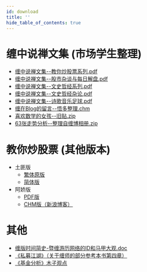 ```yaml
---
id: download
title: ''
hide_table_of_contents: true
---
```


<div style={{textAlign:'center'}}>

# 缠中说禅文集 (市场学生整理)

<div style={{fontSize: '18px', fontWeight: '500', display: 'inline-block', textAlign: 'left'}}>

- [缠中说禅文集--教你炒股票系列.pdf](https://resources.chzhshch.xyz/docs/marketstudent/%E7%BC%A0%E4%B8%AD%E8%AF%B4%E7%A6%85%E6%96%87%E9%9B%86--%E6%95%99%E4%BD%A0%E7%82%92%E8%82%A1%E7%A5%A8%E7%B3%BB%E5%88%97.pdf)
- [缠中说禅文集--股市杂谈与每日解盘.pdf](https://resources.chzhshch.xyz/docs/marketstudent/%E7%BC%A0%E4%B8%AD%E8%AF%B4%E7%A6%85%E6%96%87%E9%9B%86--%E8%82%A1%E5%B8%82%E6%9D%82%E8%B0%88%E4%B8%8E%E6%AF%8F%E6%97%A5%E8%A7%A3%E7%9B%98.pdf)
- [缠中说禅文集--文史哲经系列.pdf](https://resources.chzhshch.xyz/docs/marketstudent/%E7%BC%A0%E4%B8%AD%E8%AF%B4%E7%A6%85%E6%96%87%E9%9B%86--%E6%96%87%E5%8F%B2%E5%93%B2%E7%BB%8F%E7%B3%BB%E5%88%97.pdf)
- [缠中说禅文集--文史哲经杂论.pdf ](https://resources.chzhshch.xyz/docs/marketstudent/%E7%BC%A0%E4%B8%AD%E8%AF%B4%E7%A6%85%E6%96%87%E9%9B%86--%E6%96%87%E5%8F%B2%E5%93%B2%E7%BB%8F%E6%9D%82%E8%AE%BA.pdf)
- [缠中说禅文集--诗歌音乐足球.pdf](https://resources.chzhshch.xyz/docs/marketstudent/%E7%BC%A0%E4%B8%AD%E8%AF%B4%E7%A6%85%E6%96%87%E9%9B%86--%E8%AF%97%E6%AD%8C%E9%9F%B3%E4%B9%90%E8%B6%B3%E7%90%83.pdf)
- [缠在Blog的留言--悟多整理.chm](https://resources.chzhshch.xyz/docs/marketstudent/%E7%BC%A0%E5%9C%A8Blog%E7%9A%84%E7%95%99%E8%A8%80-%E6%82%9F%E5%A4%9A%E6%95%B4%E7%90%86.chm)
- [喜欢数学的女孩--旧贴.zip](https://resources.chzhshch.xyz/docs/marketstudent/%E5%96%9C%E6%AC%A2%E6%95%B0%E5%AD%A6%E7%9A%84%E5%A5%B3%E5%AD%A9--%E6%97%A7%E8%B4%B4.zip)
- [63张走势分析--整理自缠博相册.zip](https://resources.chzhshch.xyz/docs/marketstudent/63%E5%BC%A0%E8%B5%B0%E5%8A%BF%E5%88%86%E6%9E%90--%E6%95%B4%E7%90%86%E8%87%AA%E7%BC%A0%E5%8D%9A%E7%9B%B8%E5%86%8C.zip)

# 教你炒股票 (其他版本)

- 土匪版
  - [繁体原版](https://resources.chzhshch.xyz/docs/%E6%95%99%E4%BD%A0%E7%82%92%E8%82%A1%E7%A5%A8--%E5%9C%9F%E5%8C%AA%E7%89%88--%E7%B9%81%E4%BD%93.pdf)
  - [简体版](https://resources.chzhshch.xyz/docs/%E6%95%99%E4%BD%A0%E7%82%92%E8%82%A1%E7%A5%A8--%E5%9C%9F%E5%8C%AA%E7%89%88--%E7%AE%80%E4%BD%93%E5%B8%A6%E7%9B%AE%E5%BD%95.pdf)
- 阿娇版
  - [PDF版](https://resources.chzhshch.xyz/docs/%E6%95%99%E4%BD%A0%E7%82%92%E8%82%A1%E7%A5%A8--%E9%98%BF%E5%A8%87%E7%89%88.pdf)
  - [CHM版（新浪博客）](https://resources.chzhshch.xyz/docs/%E6%95%99%E4%BD%A0%E7%82%92%E8%82%A1%E7%A5%A8--%E9%98%BF%E5%A8%87%E5%8D%9A%E5%AE%A2.chm)

# 其他

- [缠版时间简史-暨缠游历网络的ID和马甲大观.doc](https://resources.chzhshch.xyz/docs/%E7%BC%A0%E7%89%88%E6%97%B6%E9%97%B4%E7%AE%80%E5%8F%B2-%E6%9A%A8%E7%BC%A0%E6%B8%B8%E5%8E%86%E7%BD%91%E7%BB%9C%E7%9A%84ID%E5%92%8C%E9%A9%AC%E7%94%B2%E5%A4%A7%E8%A7%82.doc)
- [《私募江湖》（关于缠师的部分参考本书第四章）](https://resources.chzhshch.xyz/docs/%E7%A7%81%E5%8B%9F%E6%B1%9F%E6%B9%96--%E4%BB%87%E6%99%93%E6%85%A7.pdf)
- [《基金分析》木子观点](https://resources.chzhshch.xyz/docs/%E5%9F%BA%E9%87%91%E5%88%86%E6%9E%90--%E6%9C%A8%E5%AD%90%E8%A7%82%E7%82%B9.pdf)

</div>

</div>